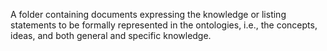 A folder containing documents expressing the knowledge or listing statements to be formally represented in the ontologies, i.e., the concepts, ideas, and both general and specific knowledge.
